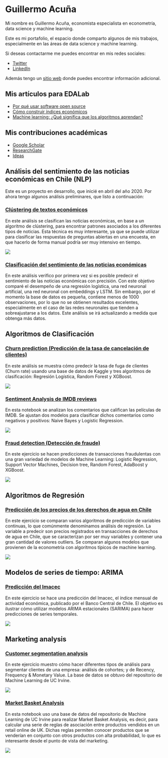 # Guillermo Acuña
Mi nombre es Guillermo Acuña, economista especialista en econometría, data science y machine learning. 

Este es mi portafolio, el espacio donde comparto algunos de mis trabajos, especialmente en las áreas de data science y machine learning.

Si deseas contactarme me puedes encontrar en mis redes sociales:
- [Twitter](https://twitter.com/guillermoacuna)
- [LinkedIn](https://www.linkedin.com/in/guillermoacuna/)

Además tengo un [sitio web](https://sites.google.com/view/guillermoacuna/home) donde puedes encontrar información adicional.


## Mis artículos para EDALab
- [Por qué usar software open source](https://www.edalab.cl/data-science/por-que-usar-software-open-source/)
- [Cómo construir índices económicos](https://www.edalab.cl/economia/como-construir-indices-economicos/)
- [Machine learning: ¿Qué significa que los algoritmos aprendan?](https://www.edalab.cl/data-science/machine-learning-que-significa-que-los-algoritmos-aprendan/)

## Mis contribuciones académicas
- [Google Scholar](https://scholar.google.cl/citations?user=lV-J7MsAAAAJ&hl)
- [ResearchGate](https://www.researchgate.net/profile/Guillermo_Acuna3)
- [Ideas](https://ideas.repec.org/e/pac70.html)


## Análisis del sentimiento de las noticias económicas en Chile (NLP)
Este es un proyecto en desarrollo, que inicié en abril del año 2020. Por ahora tengo algunos análisis preliminares, que listo a continuación:

### [Clústering de textos económicos](https://nbviewer.jupyter.org/github/guillermoacuna-lab/portfolio/blob/main/Text%20Clustering.ipynb)
En este análisis se clasifican las noticias económicas, en base a un algoritmo de clústering, para encontrar patrones asociados a los diferentes tipos de noticias. Esta técnica es muy interesante, ya que se puede utilizar para clasificar las respuestas de preguntas abiertas en una encuesta, en que hacerlo de forma manual podría ser muy intensivo en tiempo. 

![](./Images/wordcloudnoticias.jpg)

### [Clasificación del sentimiento de las noticias económicas](https://nbviewer.jupyter.org/github/guillermoacuna-lab/Portafolio/blob/main/SentimentNews.ipynb)
En este análisis verifico por primera vez si es posible predecir el sentimiento de las noticias económicas con precisión. Con este objetivo comparé el desempeño de una regresión logística, una red neuronal artificial, una red neuronal con embeddings y LSTM. Sin embargo, por el momento la base de datos es pequeña, contiene menos de 1000 observaciones, por lo que no se obtienen resultados excelentes, especialmente en el caso de las redes neuronales que tienden a sobreajustarse a los datos. Este análisis se irá actualizando a medida que obtenga más datos.


## Algoritmos de Clasificación

### [Churn prediction (Predicción de la tasa de cancelación de clientes)](https://nbviewer.jupyter.org/github/guillermoacuna-lab/Portafolio/blob/main/Churn.ipynb)
En este análisis se muestra cómo predecir la tasa de fuga de clientes (Churn rate) usando una base de datos de Kaggle y tres algoritmos de clasificación: Regresión Logística, Random Forest y XGBoost.

![](./Images/Churn%20feature%20importances.png)

### [Sentiment Analysis de IMDB reviews](https://nbviewer.jupyter.org/github/guillermoacuna-lab/Portafolio/blob/main/SentimentAnalysis.ipynb)
En esta notebook se analizan los comentarios que califican las películas de IMDB. Se ajustan dos modelos para clasificar dichos comentarios como negativos y positivos: Naive Bayes y Logistic Regression.

![](./Images/Coeficientes.png)

### [Fraud detection (Detección de fraude)](https://nbviewer.jupyter.org/github/guillermo-acuna/Portafolio/blob/main/SFDanalysis.ipynb)
En este ejercicio se hacen predicciones de transacciones fraudulentas con una gran variedad de modelos de Machine Learning: Logistic Regression, Support Vector Machines, Decision tree, Random Forest, AdaBoost y XGBoost.

![](./Images/Features.png)


## Algoritmos de Regresión

### [Predicción de los precios de los derechos de agua en Chile](https://nbviewer.jupyter.org/github/guillermoacuna-lab/Portafolio/blob/main/VAC.ipynb)
En este ejercicio se comparan varios algoritmos de predicción de variables continuas, lo que comúnmente denominamos análisis de regresión. La variable a predecir son precios registrados en transacciones de derechos de agua en Chile, que se caracterizan por ser muy variables y contener una gran cantidad de valores outliers. Se comparan algunos modelos que provienen de la econometría con algoritmos típicos de machine learning.

![](./Images/Precios.jpg)


## Modelos de series de tiempo: ARIMA

### [Predicción del Imacec](https://nbviewer.jupyter.org/github/guillermoacuna-lab/Portafolio/blob/main/ForecastingImacec.ipynb)
En este ejercicio se hace una predicción del Imacec, el índice mensual de actividad económica, publicado por el Banco Central de Chile. El objetivo es ilustrar cómo utilizar modelos ARIMA estacionales (SARIMA) para hacer predicciones de series temporales.

![](./Images/Imacec.jpg)


## Marketing analysis

### [Customer segmentation analysis](https://nbviewer.jupyter.org/github/guillermoacuna-lab/Portafolio/blob/main/CustSeg.ipynb)
En este ejercicio muestro cómo hacer diferentes tipos de análisis para segmentar clientes de una empresa: análisis de cohortes; y de Recency, Frequency & Monetary Value. La base de datos se obtuvo del repositorio de Machine Learning de UC Irvine.

![](./Images/Customer%20segmentation.png)

### [Market Basket Analysis](https://nbviewer.jupyter.org/github/guillermoacuna-lab/Portafolio/blob/main/MBAonlineRetail.ipynb)
En esta notebook uso una base de datos del repositorio de Machine Learning de UC Irvine para realizar Market Basket Analysis, es decir, para calcular una serie de reglas de asociación entre productos vendidos en un retail online de UK. Dichas reglas permiten conocer productos que se venderían en conjunto con otros productos con alta probabilidad, lo que es interesante desde el punto de vista del marketing.

![](./Images/Market%20basket%20analysis.png)

